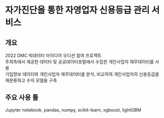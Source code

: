 # 자가진단을 통한 자영업자 신용등급 관리 서비스

## 개요
2022 DMC 빅데이터 아이디어 오디션 참여 프로젝트<br>
주최측에서 제공한 데이터 및 공공데이터포털에서 수집한 개인사업자 재무데이터를 사용<br>
기업정보 데이터와 개인사업자 재무데이터를 분석, 비교하여 개인사업자의 신용등급을 재분류하고 수익 모델을 구축

## 주요 사용 툴
Jupyter notebook, pandas, numpy, scikit-learn, xgboost, lightGBM
